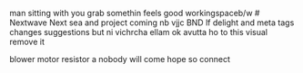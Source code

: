 

man sitting with you grab somethin feels good 
workingspaceb/w # Nextwave
Next sea and project coming nb
vjjc
BND lf delight and meta tags changes suggestions but ni vichrcha ellam ok avutta ho to this visual remove it

blower motor resistor a nobody will come hope so connect 
